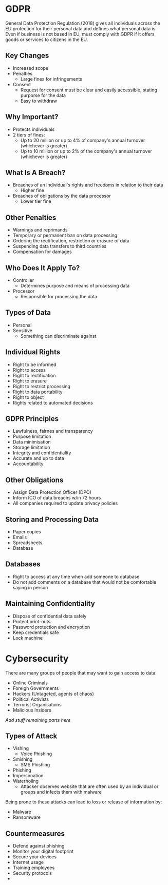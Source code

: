 # GDPR

General Data Protection Regulation (2018) gives all individuals across the EU protection for their personal data and defines what personal data is. Even if business is not based in EU, must comply with GDPR if it offers goods or services to citizens in the EU.

## Key Changes
* Increased scope
* Penalties
	* Large fines for infringements
* Consent
	* Request for consent must be clear and easily accessible, stating purporse for the data
	* Easy to withdraw

## Why Important?
* Protects individuals
* 2 tiers of fines:
	* Up to 20 million or up to 4% of company's annual turnover (whichever is greater)
	* Up to 10 million or up to 2% of the company's annual turnover (whichever is greater)


## What Is A Breach?
* Breaches of an individual's rights and freedoms in relation to their data
	* Higher fine
* Breaches of obligations by the data processor
	* Lower tier fine

## Other Penalties
* Warnings and reprimands
* Temporary or permanent ban on data processing
* Ordering the rectification, restriction or erasure of data
* Suspending data transfers to third countries
* Compensation for damages

## Who Does It Apply To?
* Controller
	* Determines purpose and means of processing data
* Processor
	* Responsible for processing the data

## Types of Data
* Personal
* Sensitive
	* Something can discriminate against

## Individual Rights
* Right to be informed
* Right to access
* Right to rectification
* Right to erasure
* Right to restrict processing
* Right to data portability
* Right to object
* Rights related to automated decisions

## GDPR Principles
* Lawfulness, fairnes and transparency
* Purpose limitation
* Data minimisation
* Storage limitation
* Integrity and confidentiality
* Accurate and up to data
* Accountability

## Other Obligations
* Assign Data Protection Officer (DPO)
* Inform ICO of data breachs w/in 72 hours
* All companies required to update privacy policies

## Storing and Processing Data
* Paper copies
* Emails
* Spreadsheets
* Database

## Databases
* Right to access at any time when add someone to database
* Do not add comments on a database that would not be comfortable saying in person

## Maintaining Confidentiality
* Dispose of confidential data safely
* Protect print-outs
* Password protection and encryption
* Keep credentials safe
* Lock machine


# Cybersecurity

There are many groups of people that may want to gain access to data:

* Online Criminals
* Foreign Governments
* Hackers (Untageted, agents of chaos)
* Political Activists
* Terrorist Organisatoins
* Malicious Insiders



*Add stuff remaining parts here*
## Types of Attack
* Vishing
	* Voice Phishing
* Smishing
	* SMS Phishing
* Phishing
* Impersonation
* Waterholing
	* Attacker observes website that are often used by an individual or groups and infects them with malware


Being prone to these attacks can lead to loss or release of information by:
* Malware
* Ransomware


## Countermeasures
* Defend against phishing
* Monitor your digital footprint
* Secure your devices
* Internet usage
* Training employees
* Security protocols
*
